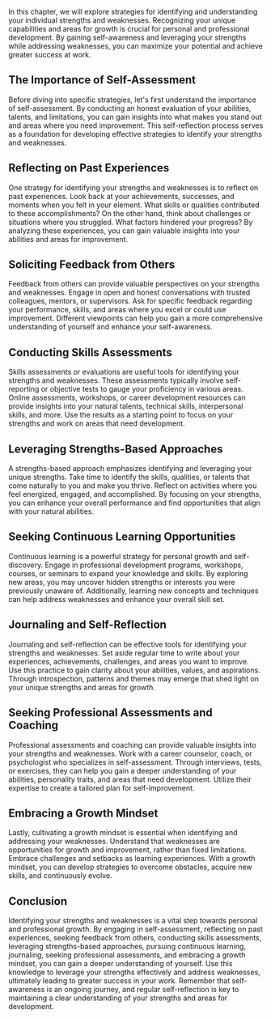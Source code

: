 
In this chapter, we will explore strategies for identifying and understanding your individual strengths and weaknesses. Recognizing your unique capabilities and areas for growth is crucial for personal and professional development. By gaining self-awareness and leveraging your strengths while addressing weaknesses, you can maximize your potential and achieve greater success at work.

The Importance of Self-Assessment
---------------------------------

Before diving into specific strategies, let's first understand the importance of self-assessment. By conducting an honest evaluation of your abilities, talents, and limitations, you can gain insights into what makes you stand out and areas where you need improvement. This self-reflection process serves as a foundation for developing effective strategies to identify your strengths and weaknesses.

Reflecting on Past Experiences
------------------------------

One strategy for identifying your strengths and weaknesses is to reflect on past experiences. Look back at your achievements, successes, and moments when you felt in your element. What skills or qualities contributed to these accomplishments? On the other hand, think about challenges or situations where you struggled. What factors hindered your progress? By analyzing these experiences, you can gain valuable insights into your abilities and areas for improvement.

Soliciting Feedback from Others
-------------------------------

Feedback from others can provide valuable perspectives on your strengths and weaknesses. Engage in open and honest conversations with trusted colleagues, mentors, or supervisors. Ask for specific feedback regarding your performance, skills, and areas where you excel or could use improvement. Different viewpoints can help you gain a more comprehensive understanding of yourself and enhance your self-awareness.

Conducting Skills Assessments
-----------------------------

Skills assessments or evaluations are useful tools for identifying your strengths and weaknesses. These assessments typically involve self-reporting or objective tests to gauge your proficiency in various areas. Online assessments, workshops, or career development resources can provide insights into your natural talents, technical skills, interpersonal skills, and more. Use the results as a starting point to focus on your strengths and work on areas that need development.

Leveraging Strengths-Based Approaches
-------------------------------------

A strengths-based approach emphasizes identifying and leveraging your unique strengths. Take time to identify the skills, qualities, or talents that come naturally to you and make you thrive. Reflect on activities where you feel energized, engaged, and accomplished. By focusing on your strengths, you can enhance your overall performance and find opportunities that align with your natural abilities.

Seeking Continuous Learning Opportunities
-----------------------------------------

Continuous learning is a powerful strategy for personal growth and self-discovery. Engage in professional development programs, workshops, courses, or seminars to expand your knowledge and skills. By exploring new areas, you may uncover hidden strengths or interests you were previously unaware of. Additionally, learning new concepts and techniques can help address weaknesses and enhance your overall skill set.

Journaling and Self-Reflection
------------------------------

Journaling and self-reflection can be effective tools for identifying your strengths and weaknesses. Set aside regular time to write about your experiences, achievements, challenges, and areas you want to improve. Use this practice to gain clarity about your abilities, values, and aspirations. Through introspection, patterns and themes may emerge that shed light on your unique strengths and areas for growth.

Seeking Professional Assessments and Coaching
---------------------------------------------

Professional assessments and coaching can provide valuable insights into your strengths and weaknesses. Work with a career counselor, coach, or psychologist who specializes in self-assessment. Through interviews, tests, or exercises, they can help you gain a deeper understanding of your abilities, personality traits, and areas that need development. Utilize their expertise to create a tailored plan for self-improvement.

Embracing a Growth Mindset
--------------------------

Lastly, cultivating a growth mindset is essential when identifying and addressing your weaknesses. Understand that weaknesses are opportunities for growth and improvement, rather than fixed limitations. Embrace challenges and setbacks as learning experiences. With a growth mindset, you can develop strategies to overcome obstacles, acquire new skills, and continuously evolve.

Conclusion
----------

Identifying your strengths and weaknesses is a vital step towards personal and professional growth. By engaging in self-assessment, reflecting on past experiences, seeking feedback from others, conducting skills assessments, leveraging strengths-based approaches, pursuing continuous learning, journaling, seeking professional assessments, and embracing a growth mindset, you can gain a deeper understanding of yourself. Use this knowledge to leverage your strengths effectively and address weaknesses, ultimately leading to greater success in your work. Remember that self-awareness is an ongoing journey, and regular self-reflection is key to maintaining a clear understanding of your strengths and areas for development.
